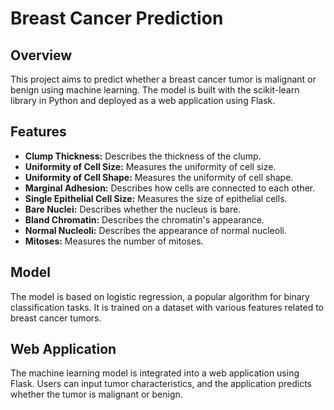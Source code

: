 # Breast Cancer Prediction

## Overview

This project aims to predict whether a breast cancer tumor is malignant or benign using machine learning. The model is built with the scikit-learn library in Python and deployed as a web application using Flask.

## Features

- **Clump Thickness:** Describes the thickness of the clump.
- **Uniformity of Cell Size:** Measures the uniformity of cell size.
- **Uniformity of Cell Shape:** Measures the uniformity of cell shape.
- **Marginal Adhesion:** Describes how cells are connected to each other.
- **Single Epithelial Cell Size:** Measures the size of epithelial cells.
- **Bare Nuclei:** Describes whether the nucleus is bare.
- **Bland Chromatin:** Describes the chromatin's appearance.
- **Normal Nucleoli:** Describes the appearance of normal nucleoli.
- **Mitoses:** Measures the number of mitoses.

## Model

The model is based on logistic regression, a popular algorithm for binary classification tasks. It is trained on a dataset with various features related to breast cancer tumors.

## Web Application

The machine learning model is integrated into a web application using Flask. Users can input tumor characteristics, and the application predicts whether the tumor is malignant or benign.

